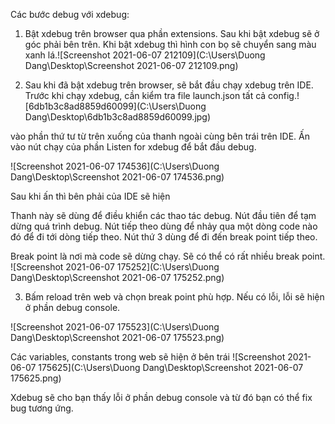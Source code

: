 Các bước debug với xdebug: 

1. Bật xdebug trên browser qua phần extensions. Sau khi bật xdebug sẽ ở góc phải bên trên. Khi bật xdebug thì hình con bọ sẽ chuyển sang màu xanh lá.![Screenshot 2021-06-07 212109](C:\Users\Duong Dang\Desktop\Screenshot 2021-06-07 212109.png)

2. Sau khi đã bật xdebug trên browser, sẽ bắt đầu chạy xdebug trên IDE. Trước khi chạy xdebug, cần kiểm tra file launch.json tất cả config.![6db1b3c8ad8859d60099](C:\Users\Duong Dang\Desktop\6db1b3c8ad8859d60099.jpg)

vào phần thứ tư từ trên xuống của thanh ngoài cùng bên trái trên IDE. Ấn vào nút chạy của phần Listen for xdebug để bắt đầu debug. 

![Screenshot 2021-06-07 174536](C:\Users\Duong Dang\Desktop\Screenshot 2021-06-07 174536.png)

Sau khi ấn thì bên phải của IDE sẽ hiện

Thanh này sẽ dùng để điều khiển các thao tác debug. Nút đầu tiên để tạm dừng quá trình debug. Nút tiếp theo dùng để nhảy qua một dòng code nào đó để đi tới dòng tiếp theo. Nút thứ 3 dùng để đi đến break point tiếp theo. 



Break point là nơi mà code sẽ dừng chạy. Sẽ có thể có rất nhiều break point. ![Screenshot 2021-06-07 175252](C:\Users\Duong Dang\Desktop\Screenshot 2021-06-07 175252.png)

3. Bấm reload trên web và chọn break point phù hợp. Nếu có lỗi, lỗi sẽ hiện ở phần debug console.

![Screenshot 2021-06-07 175523](C:\Users\Duong Dang\Desktop\Screenshot 2021-06-07 175523.png)



Các variables, constants trong web sẽ hiện ở bên trái ![Screenshot 2021-06-07 175625](C:\Users\Duong Dang\Desktop\Screenshot 2021-06-07 175625.png)

Xdebug sẽ cho bạn thấy lỗi ở phần debug console và từ đó bạn có thể fix bug tương ứng.